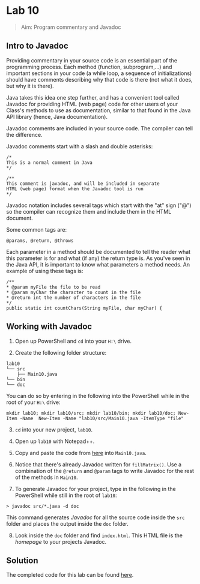 # Lab 10

> Aim: Program commentary and Javadoc

## Intro to Javadoc
Providing commentary in your source code is an essential part of the programming process. Each method (function, subprogram,…) and important
sections in your code (a while loop, a sequence of initializations) should have comments
describing why that code is there (not what it does, but why it is there).

Java takes this idea one step further, and has a convenient tool called Javadoc for
providing HTML (web page) code for other users of your Class's methods to use as
documentation, similar to that found in the Java API library (hence, Java
documentation).

Javadoc comments are included in your source code. The compiler can tell the
difference.

Javadoc comments start with a slash and double asterisks:
```
/*
This is a normal comment in Java
*/

/**
This comment is javadoc, and will be included in separate
HTML (web page) format when the Javadoc tool is run
*/
```

Javadoc notation includes several tags which start with the "at" sign ("@") so the compiler
can recognize them and include them in the HTML document. 

Some common tags are:
```
@params, @return, @throws
```

Each parameter in a method should be documented to tell the reader what this parameter
is for and what (if any) the return type is. As you've seen in the Java API, it is important
to know what parameters a method needs. An example of using these tags is:
```
/**
* @param myFile the file to be read
* @param myChar the character to count in the file
* @return int the number of characters in the file
*/
public static int countChars(String myFile, char myChar) {
```

## Working with Javadoc
1. Open up PowerShell and `cd` into your `H:\` drive.

2. Create the following folder structure:
```
lab10
└── src
    ├── Main10.java
└── bin
└── doc
```
You can do so by entering in the following into the PowerShell while in the root of your `H:\` drive:
```
mkdir lab10; mkdir lab10/src; mkdir lab10/bin; mkdir lab10/doc; New-Item -Name  New-Item -Name "lab10/src/Main10.java -ItemType "file"
```
 
3. `cd` into your new project, `lab10`.

4. Open up `lab10` with Notepad++.

5. Copy and paste the code from <a href="/Misc/TODO/Main10.java" target="_blank">here</a> into `Main10.java`.

6. Notice that there's already Javadoc written for `fillMatrix()`. Use a combination of the `@return` and `@param` tags to write Javadoc for the rest of the methods in `Main10`.

7. To generate Javadoc for your project, type in the following in the PowerShell while still in the root of `lab10`:
```
> javadoc src/*.java -d doc
```
This command generates *Javadoc* for all the source code inside the `src` folder and places the output inside the `doc` folder. 

8. Look inside the `doc` folder and find `index.html`. This HTML file is the *homepage* to your projects Javadoc.

## Solution
The completed code for this lab can be found <a href="/Misc/Solutions/Main10.java" target="_blank">here</a>.